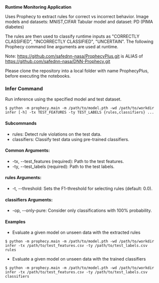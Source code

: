 **Runtime Monitoring Application**

Uses Prophecy to extract rules for correct vs incorrect behavior.
Image models and datasets: MNIST,CIFAR
Tabular model and dataset: PD (PIMA diabetes)

The rules are then used to classify runtime inputs as "CORRECTLY CLASSIFIED", "INCORRECTLY CLASSIFIED", "UNCERTAIN".
The following Prophecy command line arguments are used at runtime.

Note: https://github.com/safednn-nasa/ProphecyPlus.git is ALIAS of https://github.com/safednn-nasa/DNN-Prophecy.git

Please clone the repository into a local folder with name ProphecyPlus, before executing the notebooks.

### Infer Command

Run inference using the specified model and test dataset.

```shell
$ python -m prophecy.main -m /path/to/model.pth -wd /path/to/workdir infer [-h] -tx TEST_FEATURES -ty TEST_LABELS {rules,classifiers} ...
```

#### Subcommands
- rules: Detect rule violations on the test data.
- classifiers: Classify test data using pre-trained classifiers.


#### Common Arguments:
- -tx, --test_features (required): Path to the test features.
- -ty, --test_labels (required): Path to the test labels.


#### rules Arguments:
- -t, --threshold: Sets the F1-threshold for selecting rules (default: 0.0).

#### classifiers Arguments:
- -op, --only-pure: Consider only classifications with 100% probability.

#### Examples
- Evaluate a given model on unseen data with the extracted rules
```shell
$ python -m prophecy.main -m /path/to/model.pth -wd /path/to/workdir infer -tx /path/to/test_features.csv -ty /path/to/test_labels.csv rules
```

- Evaluate a given model on unseen data with the trained classifiers
```shell
$ python -m prophecy.main -m /path/to/model.pth -wd /path/to/workdir infer -tx /path/to/test_features.csv -ty /path/to/test_labels.csv classifiers 
```
